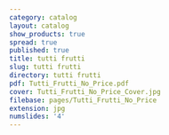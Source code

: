 ```yaml
---
category: catalog
layout: catalog
show_products: true
spread: true
published: true
title: tutti frutti
slug: tutti frutti
directory: tutti frutti
pdf: Tutti_Frutti_No_Price.pdf
cover: Tutti_Frutti_No_Price_Cover.jpg
filebase: pages/Tutti_Frutti_No_Price
extension: jpg
numslides: '4'
---
```

